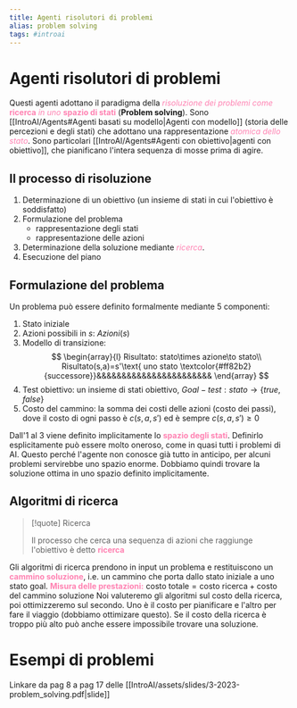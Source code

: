 ```yaml
---
title: Agenti risolutori di problemi
alias: problem solving
tags: #introai
---
```

# Agenti risolutori di problemi
Questi agenti adottano il paradigma della <span style="color:#ff82b2"><i>risoluzione dei problemi come</i> <b>ricerca</b> <i>in uno</i> <b>spazio di stati</b></span> (**Problem solving**). Sono [[IntroAI/Agents#Agenti basati su modello|Agenti con modello]] (storia delle percezioni e degli stati) che adottano una rappresentazione <span style="color:#ff82b2"><i>atomica dello stato</i></span>. Sono particolari [[IntroAI/Agents#Agenti con obiettivo|agenti con obiettivo]], che pianificano l'intera sequenza di mosse prima di agire.
## Il processo di risoluzione
1. Determinazione di un obiettivo (un insieme di stati in cui l'obiettivo è soddisfatto)
2. Formulazione del problema
	- rappresentazione degli stati
	- rappresentazione delle azioni
3. Determinazione della soluzione mediante <span style="color:#ff82b2"><i>ricerca</i></span>.
4. Esecuzione del piano
## Formulazione del problema
Un problema può essere definito formalmente mediante 5 componenti:
1. Stato iniziale
2. Azioni possibili in $s$: $Azioni(s)$
3. Modello di transizione:$$
	\begin{array}{l}
		Risultato: stato\times azione\to stato\\
		Risultato(s,a)=s'\text{ uno stato \textcolor{#ff82b2}{successore}}&&&&&&&&&&&&&&&&&&&&&&&
	\end{array}
	$$
4. Test obiettivo: un insieme di stati obiettivo, $Goal-test: stato\to\{true,false\}$
5. Costo del cammino: la somma dei costi delle azioni (costo dei passi), dove il costo di ogni passo è $c(s,a,s')$ ed è sempre $c(s,a,s')\geq 0$

Dall'1 al 3 viene definito implicitamente lo <span style="color:#ff82b2"><b>spazio degli stati</b></span>. Definirlo esplicitamente può essere molto oneroso, come in quasi tutti i problemi di AI. Questo perché l'agente non conosce già tutto in anticipo, per alcuni problemi servirebbe uno spazio enorme. Dobbiamo quindi trovare la soluzione ottima in uno spazio definito implicitamente.
## Algoritmi di ricerca
> [!quote] Ricerca
> 
> Il processo che cerca una sequenza di azioni che raggiunge l'obiettivo è detto <span style="color:#ff82b2"><b>ricerca</b></span>

Gli algoritmi di ricerca prendono in input un problema e restituiscono un <span style="color:#ff82b2"><b>cammino soluzione</b></span>, i.e. un cammino che porta dallo stato iniziale a uno stato goal.
<span style="color:#ff82b2"><b>Misura delle prestazioni:</b></span> $\text{costo totale} = \text{costo ricerca} + \text{costo del cammino soluzione}$
Noi valuteremo gli algoritmi sul costo della ricerca, poi ottimizzeremo sul secondo. Uno è il costo per pianificare e l'altro per fare il viaggio (dobbiamo ottimizare questo). Se il costo della ricerca è troppo più alto può anche essere impossibile trovare una soluzione.
# Esempi di problemi
Linkare da pag 8 a pag 17 delle [[IntroAI/assets/slides/3-2023-problem_solving.pdf|slide]]
